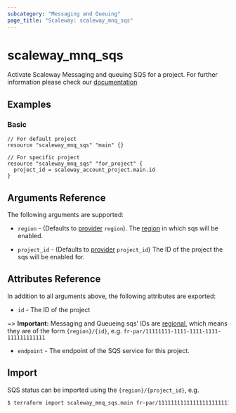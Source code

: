 ```yaml
---
subcategory: "Messaging and Queuing"
page_title: "Scaleway: scaleway_mnq_sqs"
---
```


# scaleway_mnq_sqs

Activate Scaleway Messaging and queuing SQS for a project.
For further information please check
our [documentation](https://pkg.go.dev/github.com/scaleway/scaleway-sdk-go@master/api/mnq/v1beta1#pkg-index)

## Examples

### Basic

```hcl
// For default project
resource "scaleway_mnq_sqs" "main" {}

// For specific project
resource "scaleway_mnq_sqs" "for_project" {
  project_id = scaleway_account_project.main.id
}
```

## Arguments Reference

The following arguments are supported:


- `region` - (Defaults to [provider](../index.md#region) `region`). The [region](../guides/regions_and_zones.md#regions)
  in which sqs will be enabled.

- `project_id` - (Defaults to [provider](../index.md#project_id) `project_id`) The ID of the project the sqs will be enabled for.


## Attributes Reference

In addition to all arguments above, the following attributes are exported:

- `id` - The ID of the project

~> **Important:** Messaging and Queueing sqs' IDs are [regional](../guides/regions_and_zones.md#resource-ids), which means they are of the form `{region}/{id}`, e.g. `fr-par/11111111-1111-1111-1111-111111111111`

- `endpoint` - The endpoint of the SQS service for this project.

## Import

SQS status can be imported using the `{region}/{project_id}`, e.g.

```bash
$ terraform import scaleway_mnq_sqs.main fr-par/11111111111111111111111111111111
```

